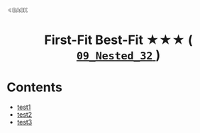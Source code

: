 <p align="left">
  <a href="../README.md">
    <img src="../../Z99-OTHERS/00-common/00-back.png" style="width:10%">
  </a>
</p>

<div align="center">
  <h1>
    First-Fit Best-Fit ★★★ (
      <a href="https://drive.google.com/file/d/1s9ueFIJNywIOl8C9mEoUoqBwR9Ai275I/view?usp=drive_link">
        <code>09_Nested_32</code>
      </a>
    )
  </h1>
</div>

# Contents

-   [test1]()
-   [test2]()
-   [test3]()
